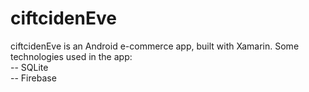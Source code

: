 # ciftcidenEve
ciftcidenEve is an Android e-commerce app, built with Xamarin. 
Some technologies used in the app:  
-- SQLite  
-- Firebase  
